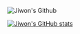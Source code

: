 ![Jiwon's Github](https://capsule-render.vercel.app/api?type=waving&color=gradient&height=300&section=header&text=Jiwon's%20Github&fontSize=80&animation=fadeIn)

[![Jiwon's GitHub stats](https://github-readme-stats.vercel.app/api?username=Jiwon-Jeong99&count_private=true&show_icons=true&theme=tokyonight)](https://github.com/anuraghazra/github-readme-stats)
